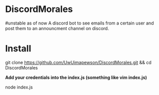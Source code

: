 # DiscordMorales

#unstable as of now
A discord bot to see emails from a certain user and post them to an announcment channel on discord.

# Install
git clone https://github.com/UwUimapewson/DiscordMorales.git && cd DiscordMorales

**Add your credentials into the index.js (something like vim index.js)**

node index.js
